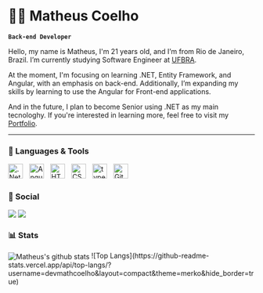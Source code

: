 # 👨‍💻 Matheus Coelho

**`Back-end Developer`**

Hello, my name is Matheus, I'm 21 years old, and I’m from Rio de Janeiro, Brazil. I’m currently studying Software Engineer at [UFBRA](https://www.ufbra.com.br/).

At the moment, I'm focusing on learning .NET, Entity Framework, and Angular, with an emphasis on back-end. Additionally, I’m expanding my skills by learning to use the Angular for Front-end applications.

And in the future, I plan to become Senior using .NET as my main tecnologhy. If you're interested in learning more, feel free to visit my [Portfolio](https://devmathcoelho.github.io/Portfolio/).

---

### 🤖 Languages & Tools

<img 
    align="left" 
    alt=".Net"
    title=".Net" 
    width="30px" 
    style="padding-right: 10px;" 
    src="https://cdn.jsdelivr.net/gh/devicons/devicon@latest/icons/dot-net/dot-net-plain-wordmark.svg" 
/>
<img 
    align="left" 
    alt="Angular"
    title="Angular" 
    width="30px" 
    style="padding-right: 10px;" 
    src="https://cdn.jsdelivr.net/gh/devicons/devicon@latest/icons/angularjs/angularjs-original.svg" 
/>

<img 
    align="left" 
    alt="HTML"
    title="HTML" 
    width="30px" 
    style="padding-right: 10px;" 
    src="https://cdn.jsdelivr.net/gh/devicons/devicon@latest/icons/html5/html5-original.svg" 
/>

<img 
    align="left" 
    alt="CSS"
    title="CSS" 
    width="30px" 
    style="padding-right: 10px;" 
    src="https://cdn.jsdelivr.net/gh/devicons/devicon@latest/icons/css3/css3-original.svg" 
/>

<img 
    align="left" 
    alt="typescript"
    title="typescript" 
    width="30px" 
    style="padding-right: 10px;" 
    src="https://cdn.jsdelivr.net/gh/devicons/devicon@latest/icons/typescript/typescript-original.svg" 
/>

<img 
    align="left" 
    alt="Git" 
    title="Git"
    width="30px" 
    style="padding-right: 10px;" 
    src="https://cdn.jsdelivr.net/gh/devicons/devicon@latest/icons/git/git-original.svg" 
/>

<br>
<br>


### 👥 Social

 <a href="https://www.linkedin.com/in/matheuscoelho46/" target="_blank"><img src="https://img.shields.io/badge/LinkedIn-0077B5?style=for-the-badge&logo=linkedin&logoColor=white" target="_blank"></a>
 <a href = "mailto:mcoelho009@gmail.com"><img src="https://img.shields.io/badge/-Gmail-%23333?style=for-the-badge&logo=gmail&logoColor=white" target="_blank"></a>
  
</div>

</div>

### 📊 Stats

<img align="center" src="https://github-readme-stats.vercel.app/api?username=devmathcoelho&show_icons=true&theme=dark&hide_border=true" alt="Matheus's github stats" />
![Top Langs](https://github-readme-stats.vercel.app/api/top-langs/?username=devmathcoelho&layout=compact&theme=merko&hide_border=true)
